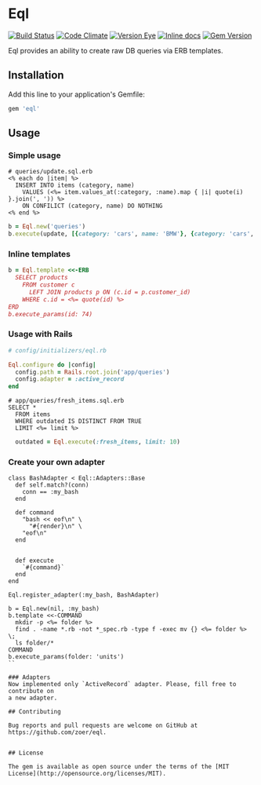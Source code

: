 # Eql
[![Build Status](https://travis-ci.org/zoer/eql.svg)](https://travis-ci.org/zoer/eql)
[![Code Climate](https://codeclimate.com/github/zoer/eql/badges/gpa.svg)](https://codeclimate.com/github/zoer/eql)
[![Version Eye](https://www.versioneye.com/ruby/eql/badge.png)](https://www.versioneye.com/ruby/eql)
[![Inline docs](http://inch-ci.org/github/zoer/eql.png)](http://inch-ci.org/github/zoer/eql)
[![Gem Version](https://badge.fury.io/rb/eql.svg)](http://badge.fury.io/rb/eql)

Eql provides an ability to create raw DB queries via ERB templates.

## Installation

Add this line to your application's Gemfile:

```ruby
gem 'eql'
```

## Usage

### Simple usage

```erb
# queries/update.sql.erb
<% each do |item| %>
  INSERT INTO items (category, name)
    VALUES (<%= item.values_at(:category, :name).map { |i| quote(i) }.join(', ')) %>
    ON CONFILICT (category, name) DO NOTHING
<% end %>
```

```ruby
b = Eql.new('queries')
b.execute(update, [{category: 'cars', name: 'BMW'}, {category: 'cars', name: 'AUDI'}])
```

### Inline templates

```ruby
b = Eql.template <<-ERB
  SELECT products
    FROM customer c
      LEFT JOIN products p ON (c.id = p.customer_id)
    WHERE c.id = <%= quote(id) %>
ERD
b.execute_params(id: 74)
```

### Usage with Rails

```ruby
# config/initializers/eql.rb

Eql.configure do |config|
  config.path = Rails.root.join('app/queries')
  config.adapter = :active_record
end
```

```erb
# app/queries/fresh_items.sql.erb
SELECT *
  FROM items
  WHERE outdated IS DISTINCT FROM TRUE
  LIMIT <%= limit %>
```

```ruby
  outdated = Eql.execute(:fresh_items, limit: 10)
```

### Create your own adapter

```
class BashAdapter < Eql::Adapters::Base
  def self.match?(conn)
    conn == :my_bash
  end

  def command
    "bash << eof\n" \
      "#{render}\n" \
    "eof\n"
  end


  def execute
    `#{command}`
  end
end

Eql.register_adapter(:my_bash, BashAdapter)

b = Eql.new(nil, :my_bash)
b.template <<-COMMAND
  mkdir -p <%= folder %>
  find . -name *.rb -not *_spec.rb -type f -exec mv {} <%= folder %> \;
  ls folder/*
COMMAND
b.execute_params(folder: 'units')
``

### Adapters
Now implemented only `ActiveRecord` adapter. Please, fill free to contribute on
a new adapter.

## Contributing

Bug reports and pull requests are welcome on GitHub at https://github.com/zoer/eql.


## License

The gem is available as open source under the terms of the [MIT License](http://opensource.org/licenses/MIT).
